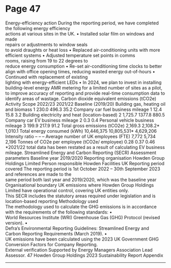 # Page 47

Energy-efficiency action 
During the reporting period, we have completed the following energy efficiency  
actions at various sites in the UK. 
•	 Installed solar film on windows and made  
repairs or adjustments to window seals  
to avoid draughts or heat loss
•	 Replaced air-conditioning units with more  
efficient systems
•	 Adjusted temperature set points in comms  
rooms, raising from 19 to 22 degrees to  
reduce energy consumption
•	 Re-set air-conditioning time clocks to 
better align with office opening times, 
reducing wasted energy out-of-hours
•	 Continued with replacement of existing  
lighting with energy-efficient LEDs
•	 In 2024, we plan to invest in installing 
building-level energy AMR metering for 
a limited number of sites as a pilot, to 
improve accuracy of reporting and provide 
real-time consumption data to identify 
areas of wastage.
Carbon dioxide equivalent emissions (tCO2e)
Activity
Scope
2022/23
2021/22
Baseline (2019/20)
Building gas, heating oil and biomass
1
230.0
496.3
35.2
Company car fuel business mileage
1
12.4
15.8
3.2
Building electricity and heat (location-based)
2
1,725.7
1377.8
880.5
Company car EV business mileage
2
0.3
0.4
Personal vehicle business mileage
3
199.9
217.9
91.2
Total gross emissions (tCO2e)
2,169.3
2,108.2*
1,010.1
Total energy consumed (kWh)
10,446,375
10,805,531*
4,629,206
Intensity ratio
–
–
–
Average number of UK employees (FTE)
7,772
5,734
2,196
Tonnes of CO2e per employee (tCO2e/ employee)
0.28
0.37
0.46
*2021/22 total data has been restated as a result of calculating EV business mileage. 
Streamlined Energy and 
Carbon Reporting (SECR) 
Assessment parameters
Baseline year
2019/2020
Reporting organisation
Howden Group Holdings Limited
Person responsible
Howden Facilities UK
Reporting period covered
The reporting period is 1st October 2022 – 30th September 2023 and references are made to the  
same period both last year and 2019/2020, which was the baseline year
Organisational boundary
UK emissions where Howden Group Holdings Limited have operational control, covering UK entities only.  
This SECR includes the statutory areas required under legislation and is location-based reporting
Methodology used                   
The methodology used to calculate the GHG emissions is in accordance with the requirements of the following standards:
•	
World Resources Institute (WRI) Greenhouse Gas (GHG) Protocol (revised version).
•	
Defra’s Environmental Reporting Guidelines: Streamlined Energy and Carbon Reporting Requirements (March 2019).
•	
UK emissions have been calculated using the 2023 UK Government GHG Conversion Factors for Company Reporting.  
External verification Supported by Energy Managers Association Lead Assessor.
47
 Howden Group Holdings 2023 Sustainability Report 
Appendix


---